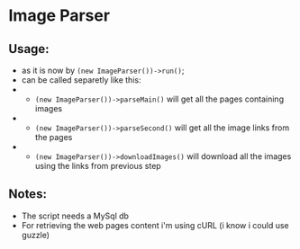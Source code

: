 # Image Parser
## Usage:
- as it is now by `(new ImageParser())->run()`;
- can be called separetly like this:
- - `(new ImageParser())->parseMain()` will get all the pages containing images
- - `(new ImageParser())->parseSecond()` will get all the image links from the pages
- - `(new ImageParser())->downloadImages()` will download all the images using the links from previous step

## Notes:
- The script needs a MySql db
- For retrieving the web pages content i'm using cURL (i know i could use guzzle)
